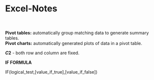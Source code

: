 # Excel-Notes
<br><br>
**Pivot tables:** automatically group matching data to generate summary tables.<br>
**Pivot charts:** automatically generated plots of data in a pivot table.<br>

**$C$2** - both row and column are fixed.<br>


**IF FORMULA**

IF(logical_test,[value_if_true],[value_if_false])<br>




